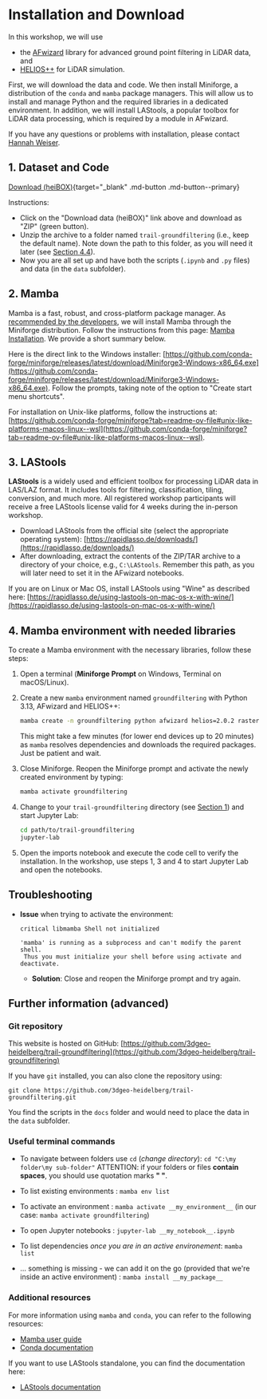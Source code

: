# Installation and Download

In this workshop, we will use 

- the [AFwizard](https://github.com/ssciwr/afwizard) library for advanced ground point filtering in LiDAR data, and
- [HELIOS++](https://github.com/3dgeo-heidelberg/helios) for LiDAR simulation.

First, we will download the data and code. We then install Miniforge, a distribution of the `conda` and `mamba` package managers. This will allow us to install and manage Python and the required libraries in a dedicated environment. In addition, we will install LAStools, a popular toolbox for LiDAR data processing, which is required by a module in AFwizard.

If you have any questions or problems with installation, please contact [Hannah Weiser](https://www.geog.uni-heidelberg.de/en/people-at-the-institute/hannah-weiser).

## 1. Dataset and Code

[Download (heiBOX)](https://heibox.uni-heidelberg.de/d/5fb2dbf7edbe44669630){target="_blank" .md-button .md-button--primary}

Instructions:

- Click on the "Download data (heiBOX)" link above and download as "ZIP" (green button).
- Unzip the archive to a folder named `trail-groundfiltering` (i.e., keep the default name). Note down the path to this folder, as you will need it later (see [Section 4.4](#4-mamba-environment-with-needed-libraries)).
- Now you are all set up and have both the scripts (`.ipynb` and `.py` files) and data (in the `data` subfolder).


## 2. Mamba

Mamba is a fast, robust, and cross-platform package manager. As [recommended by the developers](https://mamba.readthedocs.io/en/latest/installation/mamba-installation.html), we will install Mamba through the Miniforge distribution. Follow the instructions from this page:
[Mamba Installation](https://github.com/conda-forge/miniforge?tab=readme-ov-file#install). We provide a short summary below.

Here is the direct link to the Windows installer: [https://github.com/conda-forge/miniforge/releases/latest/download/Miniforge3-Windows-x86_64.exe](https://github.com/conda-forge/miniforge/releases/latest/download/Miniforge3-Windows-x86_64.exe). Follow the prompts, taking note of the option to "Create start menu shortcuts".

For installation on Unix-like platforms, follow the instructions at: [https://github.com/conda-forge/miniforge?tab=readme-ov-file#unix-like-platforms-macos-linux--wsl](https://github.com/conda-forge/miniforge?tab=readme-ov-file#unix-like-platforms-macos-linux--wsl). 


## 3. LAStools

**LAStools** is a widely used and efficient toolbox for processing LiDAR data in LAS/LAZ format. It includes tools for filtering, classification, tiling, conversion, and much more. All registered workshop participants will receive a free LAStools license valid for 4 weeks during the in-person workshop.

- Download LAStools from the official site (select the appropriate operating system):
  [https://rapidlasso.de/downloads/](https://rapidlasso.de/downloads/)
- After downloading, extract the contents of the ZIP/TAR archive to a directory of your choice, e.g., `C:\LAStools`. Remember this path, as you will later need to set it in the AFwizard notebooks.

If you are on Linux or Mac OS, install LAStools using "Wine" as described here: [https://rapidlasso.de/using-lastools-on-mac-os-x-with-wine/](https://rapidlasso.de/using-lastools-on-mac-os-x-with-wine/)

## 4. Mamba environment with needed libraries

To create a Mamba environment with the necessary libraries, follow these steps:

1. Open a terminal (**Miniforge Prompt** on Windows, Terminal on macOS/Linux).
2. Create a new `mamba` environment named `groundfiltering` with Python 3.13, AFwizard and HELIOS++:
    
    ```bash
    mamba create -n groundfiltering python afwizard helios=2.0.2 rasterio laspy scipy -c conda-forge
    ```
    This might take a few minutes (for lower end devices up to 20 minutes) as `mamba` resolves dependencies and downloads the required packages. Just be patient and wait.
3. Close Miniforge. Reopen the Miniforge prompt and activate the newly created environment by typing:

    ```bash
    mamba activate groundfiltering
    ```

4. Change to your `trail-groundfiltering` directory (see [Section 1](#1-dataset-and-code)) and start Jupyter Lab:
    
    ```bash
    cd path/to/trail-groundfiltering
    jupyter-lab
    ```

5. Open the imports notebook and execute the code cell to verify the installation. In the workshop, use steps 1, 3 and 4 to start Jupyter Lab and open the notebooks.


## Troubleshooting

- **Issue** when trying to activate the environment:
   
   ```
   critical libmamba Shell not initialized
   
   'mamba' is running as a subprocess and can't modify the parent shell.
    Thus you must initialize your shell before using activate and deactivate.
   ```
  - **Solution**: Close and reopen the Miniforge prompt and try again.

## Further information (advanced)


### Git repository 

This website is hosted on GitHub: [https://github.com/3dgeo-heidelberg/trail-groundfiltering](https://github.com/3dgeo-heidelberg/trail-groundfiltering)

If you have `git` installed, you can also clone the repository using:
```
git clone https://github.com/3dgeo-heidelberg/trail-groundfiltering.git
```

You find the scripts in the `docs` folder and would need to place the data in the `data` subfolder.


### Useful terminal commands

- To navigate between folders use `cd` (*change directory*): `cd "C:\my folder\my sub-folder"`
ATTENTION: if your folders or files **contain spaces**, you should use quotation marks **" "**.

- To list existing environments : `mamba env list`

- To activate an environment :  `mamba activate __my_environment__` (in our case: `mamba activate groundfiltering`)

- To open Jupyter notebooks : `jupyter-lab __my_notebook__.ipynb`

- To list dependencies *once you are in an active environement*: `mamba list`

- ... something is missing - we can add it on the go (provided that we're inside an active environment) : `mamba install __my_package__`

### Additional resources

For more information using `mamba` and `conda`, you can refer to the following resources:

- [Mamba user guide](https://mamba.readthedocs.io/en/latest/user_guide/mamba.html#mamba)
- [Conda documentation](https://docs.conda.io/en/latest/)

If you want to use LAStools standalone, you can find the documentation here:

- [LAStools documentation](https://downloads.rapidlasso.de/html/index.html)